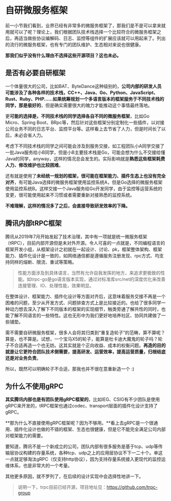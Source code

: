 # 自研微服务框架

前一小节我们看到，业界已经有非常多的微服务框架了，那我们是不是可以拿来就用就可以了呢？理论上，我们根据团队技术栈选择一个比较符合的微服务框架之后，再适当做些协议编解码、日志、监控等组件的扩展应该就可以用起来了。列出的流行的微服务框架，也有专门的团队维护、生态相对来说也很健康。

**那我们似乎没有什么理由不选择这些开源项目？这也未必。**

## 是否有必要自研框架

一个体量很大的公司，比如BAT、ByteDance这种级别的，**公司内部的研发人员可能涉及了各种各样的技术栈，CC++、Java、Go、Python、JavaScript、Rust、Ruby、PHP……如果统筹规划一个多语言版本的框架服务于不同技术栈的同学，那是极好的**，但是确实需要很大的魄力才能推动这个事情最终落地。

更**可能的选择是，不同技术栈的同学选择各自不同的微服务框架**，比如Go Micro、Spring Boot、BRpc等，然后针对这些框架分别定制化一些插件，以对接公司业务不同的日志平台、监控平台等。这样看上去节省了人力，但是时间长了以后，未必会省人力。

考虑下不同技术栈的同学之间可能会涉及到服务交接，如工程团队小A同学交接了一批Java服务给小B同学，但是小B主要技术栈是Go，可能会想为什么不交接给懂Java的同学，anyway，这样的情况总会发生的。实际影响就是**熟悉这些框架耗费人力、修改维护也比较困难**。

还有就是使用了**未经统一规划的框架，很可能在框架能力、插件生态上也没有完全对齐**，有可能Java选择的微服务框架使用监控系统A，但是Go选择的微服务框架使用监控系统B。这样交接一个Java服务给Go开发同学，由于监控等运营系统的变更，很可能使用起来不习惯或者需要重新对接熟悉的监控系统。

**不难理解，这样的情况多了之后，会直接导致研发效率的下降。**

## 腾讯内部tRPC框架

腾讯从2019年7月开始发起了技术治理，其中有一项就是统一微服务框架（tRPC），目前内部开源但是未对外开源。令人可喜的一点就是，不同编程语言的框架开发小组，从框架设计之初就在一起设计、讨论、pk，框架整体架构、框架能力、插件化设计是一致的，如网络通信都是遵循服务注册发现、rpc方式、均支持同样的熔断、限流、重试等策略。

> 性能方面涉及到具体语言，当然有允许自我发挥的地方，来追求更极致的性能。如trpc-go是go语言版本实现，通过对标准库src/net的深度优化来改善连接管理、IO、处理性能，效果明显。

在整体设计、框架能力、插件化设计等方面对齐后，这意味着服务交接不再是一个困难的问题，至少从开发方式、问题排查方式上是比较接近的。也给了很多同学一种动力想去深入了解下不同版本的框架的实现细节，触类旁通了解共性的同时，也能了解不同语言的一些特性。这也无形中为我们更好地培养社区、协同共建做了一些铺垫。

需不需要自研微服务框架，很多人会将其归类到“重复造轮子”的范畴，算不算呢？算是，也不算是。试想，一个宝马X5的轮子，能算是杜卡迪大魔鬼的轮子吗？轮子不合适再造一个也无妨。这其实就是个正向收益、成本的权衡问题。**再造的目的就是让它更符合团队技术侧需要，提高研发、运营效率，提高运营质量，归根结底还是对业务负责**。

所以，既然可以明确轮子不合适，那我也并不很在意重新造一个 :)

## 为什么不使用gRPC

**其实腾讯内部也是有团队使用gRPC框架的**，比如IEG、CSIG有不少团队是使用gRPC来开发的，tRPC框架也通过codec、transport层面的插件化设计支持了gRPC。

**那为什么不直接使用gRPC框架呢？因为不够用。**看上去gRPC是一个很通用、插件化设计也做的不错的框架、生态也很健康，但是它不能完全满足公司内部对框架能力的需要。

要知道，腾讯不是一个新成立的公司，团队内部有很多服务是基于tcp、udp等传输层协议构建的存量系统，各种tcp、udp之上的应用层协议不下一二十个。单这一点就足够淘汰gRPC（仅支持http协议），因为支持存量系统接入更现代的监控运维体系，也是非常大的一个考量。

其他更多原因，就不罗列了，在后续的设计实现中会选择性地讲一下。

>说明一下，trpc目前已经开源，项目地址见：https://github.com/trpc-group
